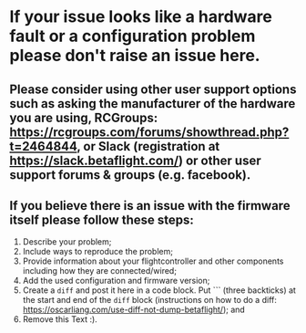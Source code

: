 # If your issue looks like a hardware fault or a configuration problem please don't raise an issue here.

## Please consider using other user support options such as asking the manufacturer of the hardware you are using, RCGroups: https://rcgroups.com/forums/showthread.php?t=2464844, or Slack (registration at https://slack.betaflight.com/) or other user support forums & groups (e.g. facebook).

## If you believe there is an issue with the firmware itself please follow these steps:
1. Describe your problem;
2. Include ways to reproduce the problem;
3. Provide information about your flightcontroller and other components including how they are connected/wired;
4. Add the used configuration and firmware version;
5. Create a `diff` and post it here in a code block. Put ``` (three backticks) at the start and end of the `diff` block (instructions  on how to do a diff: https://oscarliang.com/use-diff-not-dump-betaflight/); and
6. Remove this Text :).
